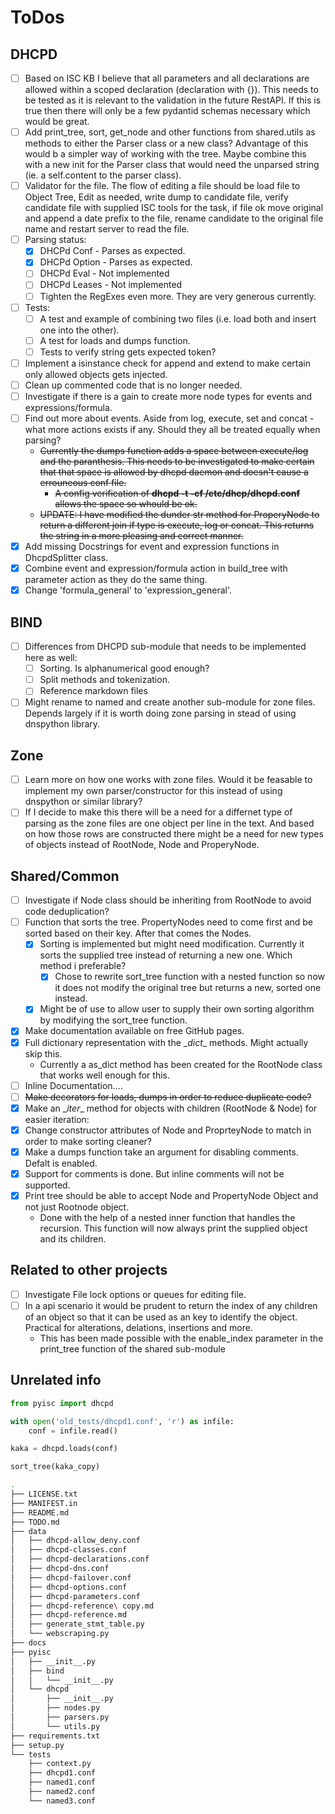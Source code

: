 # ToDos

## DHCPD

- [ ] Based on ISC KB I believe that all parameters and all declarations are allowed within a scoped declaration (declaration with {}). This needs to be tested as it is relevant to the validation in the future RestAPI. If this is true then there will only be a few pydantid schemas necessary which would be great.
- [ ] Add print_tree, sort, get_node and other functions from shared.utils as methods to either the Parser class or a new class? Advantage of this would b a simpler way of working with the tree. Maybe combine this with a new init for the Parser class that would need the unparsed string (ie. a self.content to the parser class).
- [ ] Validator for the file. The flow of editing a file should be load file to Object Tree, Edit as needed, write dump to candidate file, verify candidate file with supplied ISC tools for the task, if file ok move original and append a date prefix to the file, rename candidate to the original file name and restart server to read the file.
- [ ] Parsing status:
  - [x] DHCPd Conf - Parses as expected.
  - [x] DHCPd Option - Parses as expected.
  - [ ] DHCPd Eval - Not implemented
  - [ ] DHCPd Leases - Not implemented
  - [ ] Tighten the RegExes even more. They are very generous currently.
- [ ] Tests:
  - [ ] A test and example of combining two files (i.e. load both and insert one into the other).
  - [ ] A test for loads and dumps function.
  - [ ] Tests to verify string gets expected token?
- [ ] Implement a isinstance check for append and extend to make certain only allowed objects gets injected.
- [ ] Clean up commented code that is no longer needed.
- [ ] Investigate if there is a gain to create more node types for events and expressions/formula.
- [ ] Find out more about events. Aside from log, execute, set and concat - what more actions exists if any. Should they all be treated equally when parsing?
  - ~~Currently the dumps function adds a space between execute/log and the paranthesis. This needs to be investigated to make certain that that space is allowed by dhcpd daemon and doesn't cause a errouneous conf file.~~
    - ~~A config verification of __dhcpd -t -cf /etc/dhcp/dhcpd.conf__ allows the space so whould be ok.~~
  - ~~UPDATE: I have modified the dunder str method for ProperyNode to return a different join if type is execute, log or concat. This returns the string in a more pleasing and correct manner.~~
- [x] Add missing Docstrings for event and expression functions in DhcpdSplitter class.
- [x] Combine event and expression/formula action in build_tree with parameter action as they do the same thing.
- [x] Change 'formula_general' to 'expression_general'.

## BIND

- [ ] Differences from DHCPD sub-module that needs to be implemented here as well:
  - [ ] Sorting. Is alphanumerical good enough?
  - [ ] Split methods and tokenization.
  - [ ] Reference markdown files
- [ ] Might rename to named and create another sub-module for zone files. Depends largely if it is worth doing zone parsing in stead of using dnspython library.

## Zone

- [ ] Learn more on how one works with zone files. Would it be feasable to implement my own parser/constructor for this instead of using dnspython or similar library?
- [ ] If I decide to make this there will be a need for a differnet type of parsing as the zone files are one object per line in the text. And based on how those rows are constructed there might be a need for new types of objects instead of RootNode, Node and ProperyNode.

## Shared/Common

- [ ] Investigate if Node class should be inheriting from RootNode to avoid code deduplication?
- [ ] Function that sorts the tree. PropertyNodes need to come first and be sorted based on their key. After that comes the Nodes.
  - [x] Sorting is implemented but might need modification. Currently it sorts the supplied tree instead of returning a new one. Which method i preferable?
    - [x] Chose to rewrite sort_tree function with a nested function so now it does not modify the original tree but returns a new, sorted one instead.
  - [x] Might be of use to allow user to supply their own sorting algorithm by modifying the sort_tree function.
- [x] Make documentation available on free GitHub pages.
- [x] Full dictionary representation with the \__dict__ methods. Might actually skip this.
  - Currently a as_dict method has been created for the RootNode class that works well enough for this.
- [ ] Inline Documentation....
- [ ] ~~Make decorators for loads, dumps in order to reduce duplicate code?~~
- [x] Make an \__iter__ method for objects with children (RootNode & Node) for easier iteration:
- [x] Change constructor attributes of Node and ProprteyNode to match in order to make sorting cleaner?
- [x] Make a dumps function take an argument for disabling comments. Defalt is enabled.
- [x] Support for comments is done. But inline comments will not be supported.
- [x] Print tree should be able to accept Node and PropertyNode Object and not just Rootnode object.
  - Done with the help of a nested inner function that handles the recursion. This function will now always print the supplied object and its children.

## Related to other projects

- [ ] Investigate File lock options or queues for editing file.
- [ ] In a api scenario it would be prudent to return the index of any children of an object so that it can be used as an key to identify the object. Practical for alterations, delations, insertions and more.
  - This has been made possible with the enable_index parameter in the print_tree function of the shared sub-module

## Unrelated info

```python
from pyisc import dhcpd

with open('old_tests/dhcpd1.conf', 'r') as infile:
    conf = infile.read()

kaka = dhcpd.loads(conf)

sort_tree(kaka_copy)
```

```bash
.
├── LICENSE.txt
├── MANIFEST.in
├── README.md
├── TODO.md
├── data
│   ├── dhcpd-allow_deny.conf
│   ├── dhcpd-classes.conf
│   ├── dhcpd-declarations.conf
│   ├── dhcpd-dns.conf
│   ├── dhcpd-failover.conf
│   ├── dhcpd-options.conf
│   ├── dhcpd-parameters.conf
│   ├── dhcpd-reference\ copy.md
│   ├── dhcpd-reference.md
│   ├── generate_stmt_table.py
│   └── webscraping.py
├── docs
├── pyisc
│   ├── __init__.py
│   ├── bind
│   │   └── __init__.py
│   └── dhcpd
│       ├── __init__.py
│       ├── nodes.py
│       ├── parsers.py
│       └── utils.py
├── requirements.txt
├── setup.py
└── tests
    ├── context.py
    ├── dhcpd1.conf
    ├── named1.conf
    ├── named2.conf
    └── named3.conf
```
